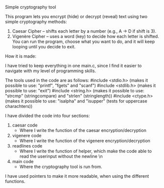 Simple cryptography tool

This program lets you encrypt (hide) or decrypt (reveal) text using two simple cryptography methods:
 1. Caesar Cipher – shifts each letter by a number (e.g., A → D if shift is 3).
 2. Vigenère Cipher – uses a word (key) to decide how each letter is shifted.
You can run the program, choose what you want to do, and it will keep looping until you decide to exit.

How it is made:

I have tried to keep everything in one main.c, since I find it easier to navigate with my level of programming skills.

The tools used in the code are as follows:
  #include <stdio.h>  (makes it possible to use: "printf", "fgets" and "scanf")
  #include <stdlib.h> (makes it possible to use: "exit")
  #include <string.h> (makes it possible to use: "strcmp" (stringcompare) and "strlen" (stringlength))
  #include <ctype.h>  (makes it possible to use: "isalpha" and "isupper" (tests for uppercase charachters))

I have divided the code into four sections:
  1. caesar code
       - Where I write the function of the caesar encryption/decryption
  2. vigenere code
       - Where I write the function of the vigenere encryption/decryption
  3. readlines code
       - Where I write the function of helper, which make the code able to read the userinput without the newline \n
  4. main code
       - Where the cryptography tool is run from.
    
I have used pointers to make it more readable, when using the different functions. 

